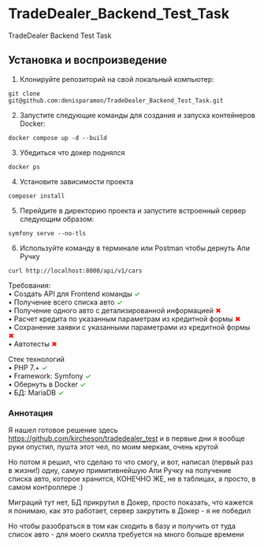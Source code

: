 # TradeDealer_Backend_Test_Task
TradeDealer Backend Test Task

## Установка и воспроизведение

1. Клонируйте репозиторий на свой локальный компьютер:  
``` 
git clone git@github.com:denisparamon/TradeDealer_Backend_Test_Task.git
```
2. Запустите следующие команды для создания и запуска контейнеров Docker:  
``` 
docker compose up -d --build
```
3. Убедиться что докер поднялся
```
docker ps
```
4. Установите зависимости проекта
```
composer install
```
5. Перейдите в директорию проекта и запустите встроенный сервер следующим образом:
```
symfony serve --no-tls
```
6. Используйте команду в терминале или Postman чтобы дернуть Апи Ручку 
```
curl http://localhost:8000/api/v1/cars
```

Требования:  
•	Создать API для Frontend команды <span style="color: green;">&#10003;</span>  
•	Получение всего списка авто <span style="color: green;">&#10003;</span>  
•	Получение одного авто с детализированной информацией  <span style="color: red;">&#10006;</span>  
•	Расчет кредита по указанным параметрам из кредитной формы  <span style="color: red;">&#10006;</span>  
•	Сохранение заявки с указанными параметрами из кредитной формы  <span style="color: red;">&#10006;</span>  
•	Автотесты <span style="color: red;">&#10006;</span>

Стек технологий  
•	PHP 7.+  <span style="color: green;">&#10003;</span>  
•	Framework: Symfony  <span style="color: green;">&#10003;</span>  
•	Обернуть в Docker  <span style="color: green;">&#10003;</span>  
•	БД: MariaDB <span style="color: green;">&#10003;</span>  

### Аннотация

Я нашел готовое решение здесь https://github.com/kircheson/tradedealer_test и в первые дни я вообще руки опустил, пушта этот чел, по моим меркам, очень крутой

Но потом я решил, что сделаю то что смогу, и вот, написал (первый раз в жизни!) одну, самую примитивнейшую Апи Ручку на получение списка авто, которое хранится, КОНЕЧНО ЖЕ, не в таблицах, а просто, в самом контроллере :)  

Миграций тут нет, БД прикрутил в Докер, просто показать, что кажется я понимаю, как это работает, сервер закрутить в Докер - я не победил

Но чтобы разобраться в том как сходить в базу и получить от туда список авто - для моего скилла требуется на много больше времени
